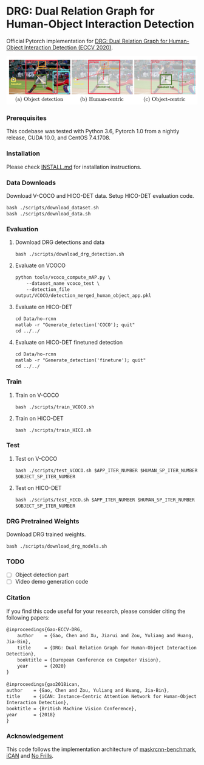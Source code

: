 # DRG: Dual Relation Graph for Human-Object Interaction Detection
Official Pytorch implementation for [DRG: Dual Relation Graph for Human-Object Interaction Detection (ECCV 2020)](https://www.ecva.net/papers/eccv_2020/papers_ECCV/papers/123570681.pdf).

<img src='demo/teaser.png'>

### Prerequisites
This codebase was tested with Python 3.6, Pytorch 1.0 from a nightly release, CUDA 10.0, and CentOS 7.4.1708.

### Installation
Please check [INSTALL.md](INSTALL.md) for installation instructions.

### Data Downloads
Download V-COCO and HICO-DET data. Setup HICO-DET evaluation code.
```Shell
bash ./scripts/download_dataset.sh 
bash ./scripts/download_data.sh
```

### Evaluation
1. Download DRG detections and data
    ```Shell
    bash ./scripts/download_drg_detection.sh
    ```

2. Evaluate on VCOCO
    ```Shell
    python tools/vcoco_compute_mAP.py \
        --dataset_name vcoco_test \
        --detection_file output/VCOCO/detection_merged_human_object_app.pkl
    ```

3. Evaluate on HICO-DET
    ```Shell
    cd Data/ho-rcnn
    matlab -r "Generate_detection('COCO'); quit"
    cd ../../
    ```

4. Evaluate on HICO-DET finetuned detection
    ```Shell
    cd Data/ho-rcnn
    matlab -r "Generate_detection('finetune'); quit"
    cd ../../
    ```

### Train
1. Train on V-COCO
    ```Shell
    bash ./scripts/train_VCOCO.sh
    ```

2. Train on HICO-DET
    ```Shell
    bash ./scripts/train_HICO.sh
    ```

### Test
1. Test on V-COCO
    ```Shell
    bash ./scripts/test_VCOCO.sh $APP_ITER_NUMBER $HUMAN_SP_ITER_NUMBER $OBJECT_SP_ITER_NUMBER
    ```

2. Test on HICO-DET
    ```Shell
    bash ./scripts/test_HICO.sh $APP_ITER_NUMBER $HUMAN_SP_ITER_NUMBER $OBJECT_SP_ITER_NUMBER
    ```
### DRG Pretrained Weights
Download DRG trained weights.
```Shell
bash ./scripts/download_drg_models.sh
```

### TODO
- [ ] Object detection part
- [ ] Video demo generation code

### Citation
If you find this code useful for your research, please consider citing the following papers:

	@inproceedings{Gao-ECCV-DRG,
	    author    = {Gao, Chen and Xu, Jiarui and Zou, Yuliang and Huang, Jia-Bin}, 
	    title     = {DRG: Dual Relation Graph for Human-Object Interaction Detection}, 
	    booktitle = {European Conference on Computer Vision},
	    year      = {2020}
	}

    @inproceedings{gao2018ican,
    author    = {Gao, Chen and Zou, Yuliang and Huang, Jia-Bin}, 
    title     = {iCAN: Instance-Centric Attention Network for Human-Object Interaction Detection}, 
    booktitle = {British Machine Vision Conference},
    year      = {2018}
    }

### Acknowledgement
This code follows the implementation architecture of [maskrcnn-benchmark](https://github.com/facebookresearch/maskrcnn-benchmark), [iCAN](https://github.com/vt-vl-lab/iCAN) and [No Frills](https://github.com/BigRedT/no_frills_hoi_det).
